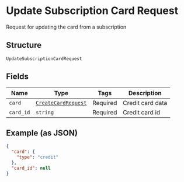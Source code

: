
# Update Subscription Card Request

Request for updating the card from a subscription

## Structure

`UpdateSubscriptionCardRequest`

## Fields

| Name | Type | Tags | Description |
|  --- | --- | --- | --- |
| `card` | [`CreateCardRequest`](../../doc/models/create-card-request.md) | Required | Credit card data |
| `card_id` | `string` | Required | Credit card id |

## Example (as JSON)

```json
{
  "card": {
    "type": "credit"
  },
  "card_id": null
}
```

